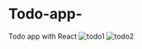 # Todo-app-
Todo app with React
![todo1](https://user-images.githubusercontent.com/97164252/160695153-fc2a7214-e87b-4a14-8a75-de417bb16c86.PNG)
![todo2](https://user-images.githubusercontent.com/97164252/160695158-88b2f472-6762-447b-86ca-4b47e9cb9602.PNG)
